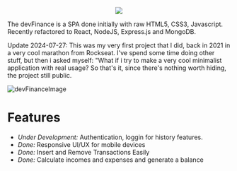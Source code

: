<p align='center'> <img src='https://github.com/rocketseat-education/maratona-discover-01/blob/main/.github/logo.svg'> </p>

The devFinance is a SPA done initially with raw HTML5, CSS3, Javascript. 
Recently refactored to React, NodeJS, Express.js and MongoDB.

Update 2024-07-27: 
This was my very first project that I did, back in 2021 in a very cool marathon from Rockseat. I've spend some time doing other stuff, but then i asked myself: "What if i try to make a very cool minimalist application with real usage? So that's it, since there's nothing worth hiding, the project still public.


![devFinanceImage](https://github.com/rocketseat-education/maratona-discover-01/blob/main/.github/devfinances.png)

# Features
- *Under Development:* Authentication, loggin for history features.
- *Done:* Responsive UI/UX for mobile devices
- *Done:* Insert and Remove Transactions Easily
- *Done:* Calculate incomes and expenses and generate a balance
